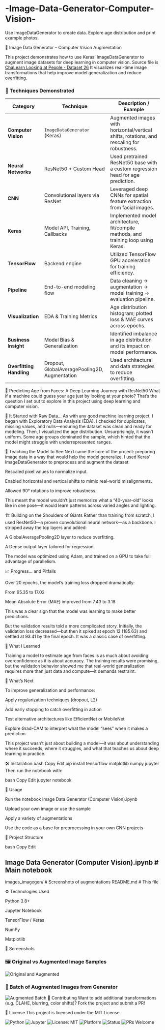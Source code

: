# -Image-Data-Generator-Computer-Vision-
Use ImageDataGenerator to create data.  Explore age distribution and print example photos.

🧠 Image Data Generator – Computer Vision Augmentation

This project demonstrates how to use Keras’ ImageDataGenerator to augment image datasets for deep learning in computer vision. Source file is [ChaLearn Looking at People - Dataset 26](https://chalearnlap.cvc.uab.es/dataset/26/description/)
 It visualizes real-time image transformations that help improve model generalization and reduce overfitting.

### 🧰 Techniques Demonstrated

| Category             | Technique                                          | Description / Example                                                                 |
|----------------------|----------------------------------------------------|----------------------------------------------------------------------------------------|
| **Computer Vision**   | `ImageDataGenerator` (Keras)                       | Augmented images with horizontal/vertical shifts, rotations, and rescaling for robustness. |
| **Neural Networks**   | ResNet50 + Custom Head                             | Used pretrained ResNet50 base with a custom regression head for age prediction.         |
| **CNN**               | Convolutional layers via ResNet                   | Leveraged deep CNNs for spatial feature extraction from facial images.                  |
| **Keras**             | Model API, Training, Callbacks                     | Implemented model architecture, fit/compile methods, and training loop using Keras.     |
| **TensorFlow**        | Backend engine                                     | Utilized TensorFlow GPU acceleration for training efficiency.                          |
| **Pipeline**          | End-to-end modeling flow                           | Data cleaning → augmentation → model training → evaluation pipeline.                    |
| **Visualization**     | EDA & Training Metrics                             | Age distribution histogram; plotted loss & MAE curves across epochs.                    |
| **Business Insight**  | Model Bias & Generalization                        | Identified imbalance in age distribution and its impact on model performance.           |
| **Overfitting Handling** | Dropout, GlobalAveragePooling2D, Augmentation  | Used architectural and data strategies to reduce overfitting.                           |

🧠 Predicting Age from Faces: A Deep Learning Journey with ResNet50
What if a machine could guess your age just by looking at your photo? That’s the question I set out to explore in this project using deep learning and computer vision.

🧹 It Started with Raw Data...
As with any good machine learning project, I began with Exploratory Data Analysis (EDA). I checked for duplicates, missing values, and nulls—ensuring the dataset was clean and ready for modeling. Then, I visualized the age distribution. Unsurprisingly, it wasn’t uniform. Some age groups dominated the sample, which hinted that the model might struggle with underrepresented ranges.

🧪 Teaching the Model to See
Next came the core of the project: preparing image data in a way that would help the model generalize. I used Keras’ ImageDataGenerator to preprocess and augment the dataset:

Rescaled pixel values to normalize input.

Enabled horizontal and vertical shifts to mimic real-world misalignments.

Allowed 90° rotations to improve robustness.

This meant the model wouldn’t just memorize what a “40-year-old” looks like in one pose—it would learn patterns across varied angles and lighting.

🏗️ Building on the Shoulders of Giants
Rather than training from scratch, I used ResNet50—a proven convolutional neural network—as a backbone. I stripped away the top layers and added:

A GlobalAveragePooling2D layer to reduce overfitting.

A Dense output layer tailored for regression.

The model was optimized using Adam, and trained on a GPU to take full advantage of parallelism.

📈 Progress… and Pitfalls

Over 20 epochs, the model’s training loss dropped dramatically:

From 95.35 to 17.02

Mean Absolute Error (MAE) improved from 7.43 to 3.18

This was a clear sign that the model was learning to make better predictions.

But the validation results told a more complicated story.
Initially, the validation loss decreased—but then it spiked at epoch 12 (185.63) and settled at 93.41 by the final epoch. It was a classic case of overfitting.

🧠 What I Learned

Training a model to estimate age from faces is as much about avoiding overconfidence as it is about accuracy. The training results were promising, but the validation behavior showed me that real-world generalization requires more than just data and compute—it demands restraint.

🔁 What’s Next

To improve generalization and performance:

Apply regularization techniques (dropout, L2)

Add early stopping to catch overfitting in action

Test alternative architectures like EfficientNet or MobileNet

Explore Grad-CAM to interpret what the model “sees” when it makes a prediction

This project wasn’t just about building a model—it was about understanding where it succeeds, where it struggles, and what that teaches us about deep learning in practice.

🛠 Installation
bash
Copy
Edit
pip install tensorflow matplotlib numpy jupyter
Then run the notebook with:

bash
Copy
Edit
jupyter notebook

🚀 Usage

Run the notebook Image Data Generator (Computer Vision).ipynb

Upload your own image or use the sample

Apply a variety of augmentations

Use the code as a base for preprocessing in your own CNN projects

📁 Project Structure

bash
Copy
Edit
## Image Data Generator (Computer Vision).ipynb   # Main notebook
images_imagegen/                                 # Screenshots of augmentations
README.md                                         # This file

⚙️ Technologies Used

Python 3.8+

Jupyter Notebook

TensorFlow / Keras

NumPy

Matplotlib

📸 Screenshots

### 🖼️ Original vs Augmented Image Samples  
![Original and Augmented](images_imagegen/imagegen_image_1.png)

### 🔄 Batch of Augmented Images from Generator  
![Augmented Batch](images_imagegen/imagegen_image_2.png)
🤝 Contributing
Want to add additional transformations (e.g. CLAHE, blurring, color shifts)? Fork the project and submit a PR!

🪪 License
This project is licensed under the MIT License.

![Python](https://img.shields.io/badge/Python-3.8+-blue.svg)
![Jupyter](https://img.shields.io/badge/Jupyter-Notebook-orange.svg)
![License: MIT](https://img.shields.io/badge/License-MIT-yellow.svg)
![Platform](https://img.shields.io/badge/Platform-JupyterLab%20%7C%20Notebook-lightgrey.svg)
![Status](https://img.shields.io/badge/Status-Exploratory-blueviolet.svg)
![PRs Welcome](https://img.shields.io/badge/PRs-welcome-brightgreen.svg)

